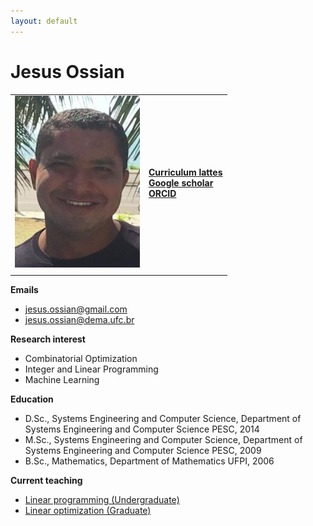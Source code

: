 ```yaml
---
layout: default
---
```


# Jesus Ossian


| | |
|:-------------|:------------------|
| <img src="/assets/images/jossian.png" width="200" height="275"> | [**Curriculum lattes**](http://buscatextual.cnpq.br/buscatextual/visualizacv.do?metodo=apresentar&id=K4746404A5) <br> [**Google scholar**](https://scholar.google.com.br/citations?user=QJoIO_cAAAAJ&hl=pt-BR) <br> [**ORCID**](https://orcid.org/0000-0003-4475-2290) |
| | |

**Emails**
- jesus.ossian@gmail.com
- jesus.ossian@dema.ufc.br

**Research interest**
- Combinatorial Optimization
- Integer and Linear Programming
- Machine Learning

**Education**
- D.Sc., Systems Engineering and Computer Science, Department of Systems Engineering and Computer Science PESC, 2014
- M.Sc., Systems Engineering and Computer Science, Department of Systems Engineering and Computer Science PESC, 2009
- B.Sc., Mathematics, Department of Mathematics UFPI, 2006

**Current teaching**
- [Linear programming (Undergraduate)](https://sites.google.com/site/jesusossian/cc0263?authuser=0)
- [Linear optimization (Graduate)](https://sites.google.com/site/jesusossian/ccp9001?authuser=0)








